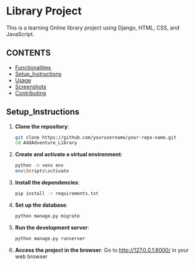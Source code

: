 # Library Project

This is a learning Online library project using Django, HTML, CSS, and JavaScript.
## CONTENTS 
- [Functionalities](#functionalities)
- [Setup_Instructions](#Setup_Instructions)
- [Usage](#usage)
- [Screenshots](#screenshots)
- [Contributing](#contributing)

## Setup_Instructions

1. **Clone the repository**:
   ```bash
   git clone https://github.com/yourusername/your-repo-name.git
   cd AddAdventure_Library
2. **Create and activate a virtual environment**:
   ```bash
   python -m venv env
   env\Scripts\activate
3. **Install the dependencies**:
   ```bash
   pip install -r requirements.txt
4. **Set up the database**:
   ```bash
   python manage.py migrate
5. **Run the development server**:
   ```bash
   python manage.py runserver
6. **Access the project in the browser**:
   Go to http://127.0.0.1:8000/ in your web browser


